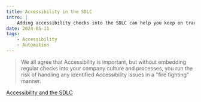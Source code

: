 ```yaml
---
title: Accessibility in the SDLC
intro: |
    Adding accessibility checks into the SDLC can help you keep on track for WCAG compliance.
date: 2024-05-11
tags:
    - Accessibility
    - Automation
---
```


> We all agree that Accessibility is important, but without embedding regular checks into your company culture and processes, you run the risk of handling any identified Accessibility issues in a  "fire fighting" manner.

[Accessibility and the SDLC](https://www.linkedin.com/pulse/accessibility-pipeline-acorn-compliance-epy5f)